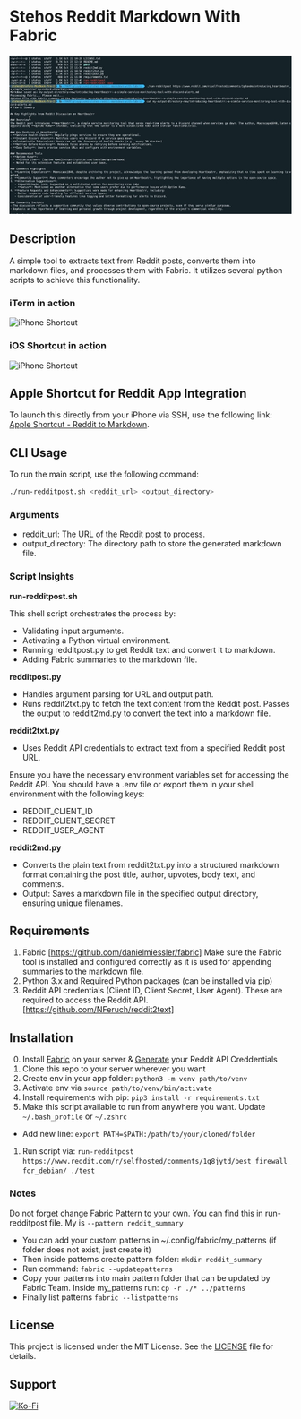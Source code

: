 # Stehos Reddit Markdown With Fabric
![cover](./stehos-reddit-markdown-fabric.jpg)

## Description
A simple tool to extracts text from Reddit posts, converts them into markdown files, and processes them with Fabric. It utilizes several python scripts to achieve this functionality.

### iTerm in action
![iPhone Shortcut](./output.gif)

### iOS Shortcut in action
![iPhone Shortcut](./output2.gif)

## Apple Shortcut for Reddit App Integration
To launch this directly from your iPhone via SSH, use the following link: [Apple Shortcut - Reddit to Markdown](https://www.icloud.com/shortcuts/5c37b952172445238cccb42d7813d00b).

## CLI Usage
To run the main script, use the following command:

```bash
./run-redditpost.sh <reddit_url> <output_directory>
```

### Arguments
- reddit_url: The URL of the Reddit post to process.
- output_directory: The directory path to store the generated markdown file.

### Script Insights
**run-redditpost.sh**

This shell script orchestrates the process by:
- Validating input arguments.
- Activating a Python virtual environment.
- Running redditpost.py to get Reddit text and convert it to markdown.
- Adding Fabric summaries to the markdown file.

**redditpost.py**
- Handles argument parsing for URL and output path.
- Runs reddit2txt.py to fetch the text content from the Reddit post.
Passes the output to reddit2md.py to convert the text into a markdown file.

**reddit2txt.py**
- Uses Reddit API credentials to extract text from a specified Reddit post URL.

Ensure you have the necessary environment variables set for accessing the Reddit API. You should have a .env file or export them in your shell environment with the following keys:

- REDDIT_CLIENT_ID
- REDDIT_CLIENT_SECRET
- REDDIT_USER_AGENT

**reddit2md.py**
- Converts the plain text from reddit2txt.py into a structured markdown format containing the post title, author, upvotes, body text, and comments.
- Output: Saves a markdown file in the specified output directory, ensuring unique filenames.

## Requirements
1. Fabric [https://github.com/danielmiessler/fabric] Make sure the Fabric tool is installed and configured correctly as it is used for appending summaries to the markdown file.
2. Python 3.x and Required Python packages (can be installed via pip)
3. Reddit API credentials (Client ID, Client Secret, User Agent). These are required to access the Reddit API. [https://github.com/NFeruch/reddit2text]


## Installation
0. Install [Fabric](https://github.com/danielmiessler/fabric) on your server & [Generate](https://github.com/NFeruch/reddit2text) your Reddit API Creddentials
1. Clone this repo to your server wherever you want
2. Create env in your app folder: ```python3 -m venv path/to/venv```
3. Activate env via ```source path/to/venv/bin/activate```
4. Install requirements with pip: ```pip3 install -r requirements.txt```
5. Make this script available to run from anywhere you want. Update ```~/.bash_profile``` or ```~/.zshrc```
- Add new line: ```export PATH=$PATH:/path/to/your/cloned/folder```
1. Run script via: ```run-redditpost https://www.reddit.com/r/selfhosted/comments/1g8jytd/best_firewall_for_debian/ ./test```

### Notes
Do not forget change Fabric Pattern to your own. You can find this in run-redditpost file. My is ```--pattern reddit_summary```
- You can add your custom patterns in ~/.config/fabric/my_patterns (if folder does not exist, just create it)
 - Then inside patterns create pattern folder: ```mkdir reddit_summary```
 - Run command: ```fabric --updatepatterns```
 - Copy your patterns into main pattern folder that can be updated by Fabric Team. Inside my_patterns run: ```cp -r ./* ../patterns```
 - Finally list patterns ```fabric --listpatterns```

## License

This project is licensed under the MIT License. See the [LICENSE](LICENSE.txt) file for details.

## Support

[![Ko-Fi](https://img.shields.io/badge/Ko--fi-F16061?style=for-the-badge&logo=ko-fi&logoColor=white)](https://ko-fi.com/stehos)

